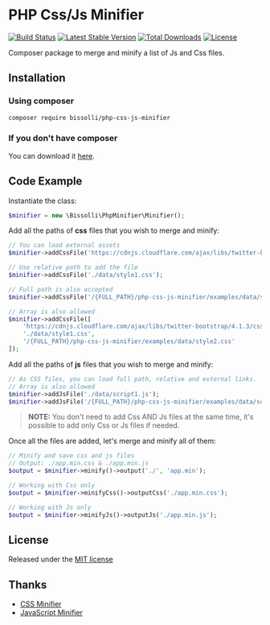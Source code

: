 # PHP Css/Js Minifier

[![Build Status](https://travis-ci.org/bissolli/php-css-js-minifier.svg?branch=master)](https://travis-ci.org/bissolli/php-css-js-minifier)
[![Latest Stable Version](https://poser.pugx.org/bissolli/php-css-js-minifier/v/stable)](https://packagist.org/packages/bissolli/php-css-js-minifier)
[![Total Downloads](https://poser.pugx.org/bissolli/php-css-js-minifier/downloads)](https://packagist.org/packages/bissolli/php-css-js-minifier)
[![License](https://poser.pugx.org/bissolli/php-css-js-minifier/license)](https://packagist.org/packages/bissolli/php-css-js-minifier)

Composer package to merge and minify a list of Js and Css files.

## Installation

### Using composer
```sh
composer require bissolli/php-css-js-minifier
```

### If you don't have composer
You can download it [here](https://getcomposer.org/download/).

## Code Example
Instantiate the class:
```php
$minifier = new \Bissolli\PhpMinifier\Minifier();
```

Add all the paths of **css** files that you wish to merge and minify:
```php
// You can load external assets
$minifier->addCssFile('https://cdnjs.cloudflare.com/ajax/libs/twitter-bootstrap/4.1.3/css/bootstrap-reboot.css');

// Use relative path to add the file
$minifier->addCssFile('./data/style1.css');

// Full path is also accepted
$minifier->addCssFile('/{FULL_PATH}/php-css-js-minifier/examples/data/style2.css');

// Array is also allowed
$minifier->addCssFile([
    'https://cdnjs.cloudflare.com/ajax/libs/twitter-bootstrap/4.1.3/css/bootstrap-reboot.css',
    './data/style1.css',
    '/{FULL_PATH}/php-css-js-minifier/examples/data/style2.css'
]);
```

Add all the paths of **js** files that you wish to merge and minify:
```php
// As CSS files, you can load full path, relative and external links.
// Array is also allowed
$minifier->addJsFile('./data/script1.js');
$minifier->addJsFile('/{FULL_PATH}/php-css-js-minifier/examples/data/script2.js');
```

> **NOTE:** You don't need to add Css AND Js files at the same time, it's possible to add only Css or Js files if needed.

Once all the files are added, let's merge and minify all of them:
```php
// Minify and save css and js files
// Output: ./app.min.css & ./app.min.js
$output = $minifier->minify()->output('./', 'app.min');

// Working with Css only
$output = $minifier->minifyCss()->outputCss('./app.min.css');

// Working with Js only
$output = $minifier->minifyJs()->outputJs('./app.min.js');
```

## License
Released under the [MIT license](http://www.opensource.org/licenses/MIT)

## Thanks
 - [CSS Minifier](https://cssminifier.com)
 - [JavaScript Minifier](https://javascript-minifier.com)

